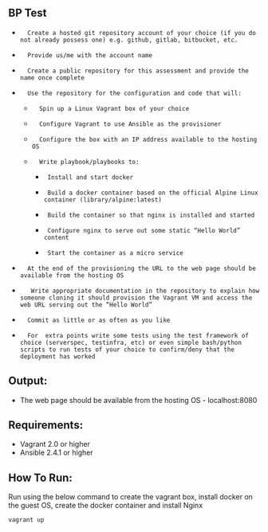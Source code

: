 ## BP Test

*       Create a hosted git repository account of your choice (if you do not already possess one) e.g. github, gitlab, bitbucket, etc.

*       Provide us/me with the account name

*       Create a public repository for this assessment and provide the name once complete

*       Use the repository for the configuration and code that will:

     *       Spin up a Linux Vagrant box of your choice

     *       Configure Vagrant to use Ansible as the provisioner

     *       Configure the box with an IP address available to the hosting OS

     *       Write playbook/playbooks to:

        *      Install and start docker

        *      Build a docker container based on the official Alpine Linux container (library/alpine:latest)

        *      Build the container so that nginx is installed and started

        *      Configure nginx to serve out some static “Hello World” content

        *      Start the container as a micro service

*       At the end of the provisioning the URL to the web page should be available from the hosting OS

*        Write appropriate documentation in the repository to explain how someone cloning it should provision the Vagrant VM and access the web URL serving out the “Hello World”

*       Commit as little or as often as you like

*       For  extra points write some tests using the test framework of choice (serverspec, testinfra, etc) or even simple bash/python scripts to run tests of your choice to confirm/deny that the deployment has worked

## Output:
   * The web page should be available from the hosting OS - localhost:8080

## Requirements:
  * Vagrant 2.0 or higher
  * Ansible 2.4.1 or higher

## How To Run:
  Run using the below command to create the vagrant box, install docker on the guest OS, create the docker container and install Nginx
```
vagrant up
```
